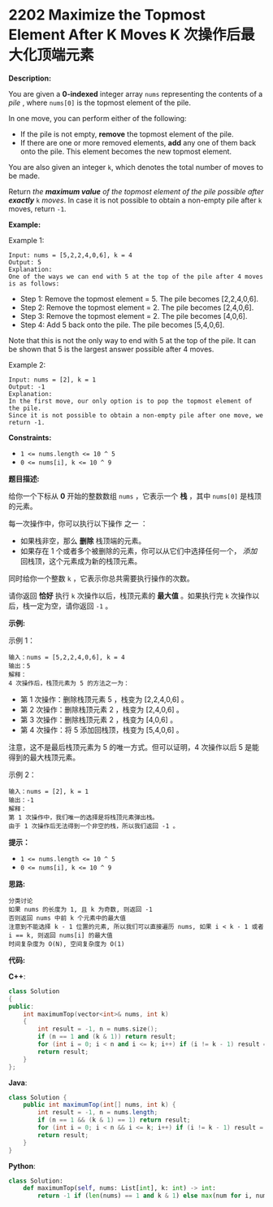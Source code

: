 # 2202 Maximize the Topmost Element After K Moves K 次操作后最大化顶端元素

__Description:__

You are given a __0-indexed__ integer array `nums` representing the contents of a _pile_ , where `nums[0]` is the topmost element of the pile.

In one move, you can perform either of the following:

- If the pile is not empty, __remove__ the topmost element of the pile.
- If there are one or more removed elements, __add__ any one of them back onto the pile. This element becomes the new topmost element.

You are also given an integer `k`, which denotes the total number of moves to be made.

Return _the __maximum value__ of the topmost element of the pile possible after __exactly___ `k` _moves_. In case it is not possible to obtain a non-empty pile after `k` moves, return `-1`.

__Example:__

Example 1:

```text
Input: nums = [5,2,2,4,0,6], k = 4
Output: 5
Explanation:
One of the ways we can end with 5 at the top of the pile after 4 moves is as follows:
```

- Step 1: Remove the topmost element = 5. The pile becomes [2,2,4,0,6].
- Step 2: Remove the topmost element = 2. The pile becomes [2,4,0,6].
- Step 3: Remove the topmost element = 2. The pile becomes [4,0,6].
- Step 4: Add 5 back onto the pile. The pile becomes [5,4,0,6].

Note that this is not the only way to end with 5 at the top of the pile. It can be shown that 5 is the largest answer possible after 4 moves.

Example 2:

```text
Input: nums = [2], k = 1
Output: -1
Explanation: 
In the first move, our only option is to pop the topmost element of the pile.
Since it is not possible to obtain a non-empty pile after one move, we return -1.
```

__Constraints:__

- `1 <= nums.length <= 10 ^ 5`
- `0 <= nums[i], k <= 10 ^ 9`

__题目描述:__

给你一个下标从 __0__ 开始的整数数组 `nums` ，它表示一个 __栈__ ，其中 `nums[0]` 是栈顶的元素。

每一次操作中，你可以执行以下操作 之一 ：

- 如果栈非空，那么 __删除__ 栈顶端的元素。
- 如果存在 1 个或者多个被删除的元素，你可以从它们中选择任何一个， _添加_ 回栈顶，这个元素成为新的栈顶元素。

同时给你一个整数 `k` ，它表示你总共需要执行操作的次数。

请你返回 __恰好__ 执行 `k` 次操作以后，栈顶元素的 __最大值__ 。如果执行完 `k` 次操作以后，栈一定为空，请你返回 `-1` 。

__示例:__

示例 1：

```text
输入：nums = [5,2,2,4,0,6], k = 4
输出：5
解释：
4 次操作后，栈顶元素为 5 的方法之一为：
```

- 第 1 次操作：删除栈顶元素 5 ，栈变为 [2,2,4,0,6] 。
- 第 2 次操作：删除栈顶元素 2 ，栈变为 [2,4,0,6] 。
- 第 3 次操作：删除栈顶元素 2 ，栈变为 [4,0,6] 。
- 第 4 次操作：将 5 添加回栈顶，栈变为 [5,4,0,6] 。

注意，这不是最后栈顶元素为 5 的唯一方式。但可以证明，4 次操作以后 5 是能得到的最大栈顶元素。

示例 2：

```text
输入：nums = [2], k = 1
输出：-1
解释：
第 1 次操作中，我们唯一的选择是将栈顶元素弹出栈。
由于 1 次操作后无法得到一个非空的栈，所以我们返回 -1 。
```

__提示：__

- `1 <= nums.length <= 10 ^ 5`
- `0 <= nums[i], k <= 10 ^ 9`

__思路:__

```text
分类讨论
如果 nums 的长度为 1, 且 k 为奇数, 则返回 -1
否则返回 nums 中前 k 个元素中的最大值
注意到不能选择 k - 1 位置的元素, 所以我们可以直接遍历 nums, 如果 i < k - 1 或者 i == k, 则返回 nums[i] 的最大值
时间复杂度为 O(N), 空间复杂度为 O(1)
```

__代码:__

__C++__:

```C++
class Solution 
{
public:
    int maximumTop(vector<int>& nums, int k) 
    {
        int result = -1, n = nums.size();
        if (n == 1 and (k & 1)) return result;
        for (int i = 0; i < n and i <= k; i++) if (i != k - 1) result = max(nums[i], result);
        return result; 
    }
};
```

__Java__:

```Java
class Solution {
    public int maximumTop(int[] nums, int k) {
        int result = -1, n = nums.length;
        if (n == 1 && (k & 1) == 1) return result;
        for (int i = 0; i < n && i <= k; i++) if (i != k - 1) result = Math.max(nums[i], result);
        return result;
    }
}
```

__Python__:

```Python
class Solution:
    def maximumTop(self, nums: List[int], k: int) -> int:
        return -1 if (len(nums) == 1 and k & 1) else max(num for i, num in enumerate(nums) if i < k - 1 or i == k)
```
